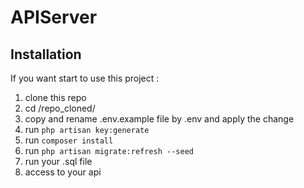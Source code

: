 # APIServer

## Installation
If you want start to use this project :
1. clone this repo
2. cd /repo_cloned/
3. copy and rename .env.example file by .env and apply the change
4. run `php artisan key:generate`
5. run `composer install`
6. run `php artisan migrate:refresh --seed`
7. run your .sql file
8. access to your api
   

